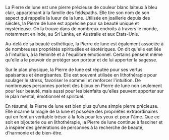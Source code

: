 La Pierre de lune est une pierre précieuse de couleur blanc laiteux à bleu clair, appartenant à la famille des feldspaths. Elle tire son nom de son aspect qui rappelle la lueur de la lune. Utilisée en joaillerie depuis des siècles, la Pierre de lune est appréciée pour sa beauté unique et mystérieuse. On la trouve dans de nombreux endroits à travers le monde, notamment en Inde, au Sri Lanka, en Australie et aux Etats-Unis.

Au-delà de sa beauté esthétique, la Pierre de lune est également associée à de nombreuses propriétés spirituelles et ésotériques. On dit qu'elle est liée à l'intuition, à la féminité et à l'équilibre émotionnel. Certains pensent même qu'elle a le pouvoir de protéger son porteur et de lui apporter la sagesse.

Sur le plan physique, la Pierre de lune est réputée pour ses vertus apaisantes et énergisantes. Elle est souvent utilisée en lithothérapie pour soulager le stress, favoriser le sommeil et renforcer l'intuition. De nombreuses personnes portent des bijoux en Pierre de lune non seulement pour leur beauté, mais aussi pour les bienfaits qu'elles peuvent apporter sur le plan mental, émotionnel et spirituel.

En résumé, la Pierre de lune est bien plus qu'une simple pierre précieuse. Elle incarne la magie de la lune et possède des propriétés extraordinaires qui en font un véritable trésor à la fois pour les yeux et pour l'âme. Que ce soit en bijouterie ou en lithothérapie, la Pierre de lune continue à fasciner et à inspirer des générations de personnes à la recherche de beauté, d'harmonie et de bien-être.